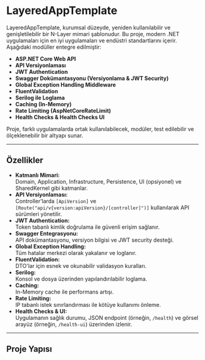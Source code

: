 # LayeredAppTemplate

LayeredAppTemplate, kurumsal düzeyde, yeniden kullanılabilir ve genişletilebilir bir N-Layer mimari şablonudur. Bu proje, modern .NET uygulamaları için en iyi uygulamaları ve endüstri standartlarını içerir. Aşağıdaki modüller entegre edilmiştir:

- **ASP.NET Core Web API**
- **API Versiyonlaması**
- **JWT Authentication**
- **Swagger Dokümantasyonu (Versiyonlama & JWT Security)**
- **Global Exception Handling Middleware**
- **FluentValidation**
- **Serilog ile Loglama**
- **Caching (In-Memory)**
- **Rate Limiting (AspNetCoreRateLimit)**
- **Health Checks & Health Checks UI**

Proje, farklı uygulamalarda ortak kullanılabilecek, modüler, test edilebilir ve ölçeklenebilir bir altyapı sunar.

---

## Özellikler

- **Katmanlı Mimari:**  
  Domain, Application, Infrastructure, Persistence, UI (opsiyonel) ve SharedKernel gibi katmanlar.
- **API Versiyonlaması:**  
  Controller'larda `[ApiVersion]` ve `[Route("api/v{version:apiVersion}/[controller]")]` kullanılarak API sürümleri yönetilir.
- **JWT Authentication:**  
  Token tabanlı kimlik doğrulama ile güvenli erişim sağlanır.
- **Swagger Entegrasyonu:**  
  API dokümantasyonu, versiyon bilgisi ve JWT security desteği.
- **Global Exception Handling:**  
  Tüm hatalar merkezi olarak yakalanır ve loglanır.
- **FluentValidation:**  
  DTO'lar için esnek ve okunabilir validasyon kuralları.
- **Serilog:**  
  Konsol ve dosya üzerinden yapılandırılabilir loglama.
- **Caching:**  
  In-Memory cache ile performans artışı.
- **Rate Limiting:**  
  IP tabanlı istek sınırlandırması ile kötüye kullanımı önleme.
- **Health Checks & UI:**  
  Uygulamanın sağlık durumu, JSON endpoint (örneğin, `/health`) ve görsel arayüz (örneğin, `/health-ui`) üzerinden izlenir.

---

## Proje Yapısı

